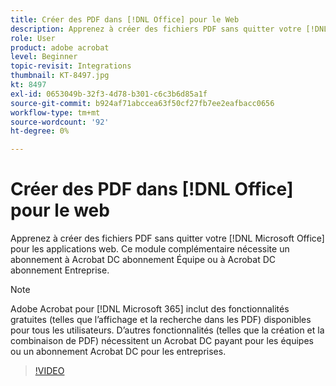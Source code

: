 ```yaml
---
title: Créer des PDF dans [!DNL Office] pour le Web
description: Apprenez à créer des fichiers PDF sans quitter votre [!DNL Microsoft Office] pour les applications web
role: User
product: adobe acrobat
level: Beginner
topic-revisit: Integrations
thumbnail: KT-8497.jpg
kt: 8497
exl-id: 0653049b-32f3-4d78-b301-c6c3b6d85a1f
source-git-commit: b924af71abccea63f50cf27fb7ee2eafbacc0656
workflow-type: tm+mt
source-wordcount: '92'
ht-degree: 0%

---
```


# Créer des PDF dans [!DNL Office] pour le web

Apprenez à créer des fichiers PDF sans quitter votre [!DNL Microsoft Office] pour les applications web. Ce module complémentaire nécessite un abonnement à Acrobat DC abonnement Équipe ou à Acrobat DC abonnement Entreprise.

>[!NOTE]
>
>Adobe Acrobat pour [!DNL Microsoft 365] inclut des fonctionnalités gratuites (telles que l’affichage et la recherche dans les PDF) disponibles pour tous les utilisateurs. D’autres fonctionnalités (telles que la création et la combinaison de PDF) nécessitent un Acrobat DC payant pour les équipes ou un abonnement Acrobat DC pour les entreprises.

>[!VIDEO](https://video.tv.adobe.com/v/337482?hidetitle=true)
